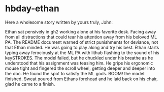 # hbday-ethan
Here a wholesome story written by yours truly, John:

Ethan sat pensively in gh2 working alone at his favorite desk. Facing away from all distractions that could tear his attention away from his beloved ML PA. The README document warned of strict punishments for deviance, not that Ethan minded. He was going to play along and try his best.
Ethan starts typing away ferociously at the ML PA with lithub flashing to the sound of his keySTROKES. The model failed, but he chuckled under his breathe as he understood that his assignment was teasing him. He grips his ergonomic mouse tight and fingered the scroll wheel, getting deeper and deeper into the doc. He found the spot to satisfy the ML gods. BOOM! the model finished. Sweat poured from Ethans forehead and he laid back on his chair, glad he came to a finish.
